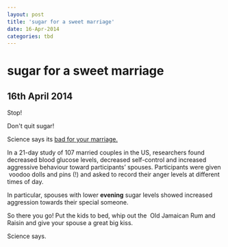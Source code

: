 ```yaml
---
layout: post
title: 'sugar for a sweet marriage'
date: 16-Apr-2014
categories: tbd
---
```


# sugar for a sweet marriage

## 16th April 2014

<p <img class="photo-horiz" src="/images/2014/04/VINTAGE_Couple_19_quaddles_by_quaddles-1024x669.jpg" /></p>

Stop!

Don't quit sugar!

Science says its <a href="http://news.sciencemag.org/brain-behavior/2014/04/unhappy-marriages-due-low-blood-sugar">bad for your marriage.</a>

In a 21-day study of 107 married couples in the US,   researchers found decreased blood glucose levels,   decreased self-control and increased aggressive behaviour toward participants’ spouses. Participants were given  voodoo dolls and pins (!) and asked to record their anger levels at different times of day.

In particular, spouses with lower **evening** sugar levels showed increased aggression towards their special someone.

So there you go! Put the kids to bed, whip out the  Old Jamaican Rum and Raisin and give your spouse a great big kiss.

Science says.

 
